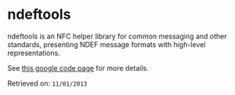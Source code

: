 ndeftools
=========

ndeftools is an NFC helper library for common messaging and other standards, presenting NDEF message formats with high-level representations.

See [this google code page](https://code.google.com/p/ndef-tools-for-android/) for more details.

Retrieved on: `11/01/2013`
